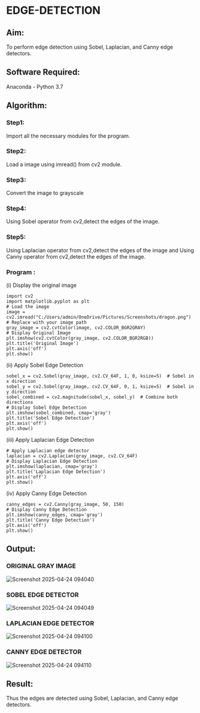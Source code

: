 # EDGE-DETECTION
## Aim:
To perform edge detection using Sobel, Laplacian, and Canny edge detectors.

## Software Required:
Anaconda - Python 3.7

## Algorithm:
### Step1:
Import all the necessary modules for the program.

### Step2:
Load a image using imread() from cv2 module.

### Step3:
Convert the image to grayscale

### Step4:
Using Sobel operator from cv2,detect the edges of the image.

### Step5:

Using Laplacian operator from cv2,detect the edges of the image and Using Canny operator from cv2,detect the edges of the image.

### Program : 
(i) Display the original image
```
import cv2
import matplotlib.pyplot as plt
# Load the image
image = cv2.imread("C:/Users/admin/OneDrive/Pictures/Screenshots/dragon.png")  # Replace with your image path
gray_image = cv2.cvtColor(image, cv2.COLOR_BGR2GRAY)
# Display Original Image
plt.imshow(cv2.cvtColor(gray_image, cv2.COLOR_BGR2RGB))
plt.title('Original Image')
plt.axis('off')
plt.show()
```
(ii) Apply Sobel Edge Detection
```
sobel_x = cv2.Sobel(gray_image, cv2.CV_64F, 1, 0, ksize=5)  # Sobel in x direction
sobel_y = cv2.Sobel(gray_image, cv2.CV_64F, 0, 1, ksize=5)  # Sobel in y direction
sobel_combined = cv2.magnitude(sobel_x, sobel_y)  # Combine both directions
# Display Sobel Edge Detection
plt.imshow(sobel_combined, cmap='gray')
plt.title('Sobel Edge Detection')
plt.axis('off')
plt.show()
```
(iii) Apply Laplacian Edge Detection
```
# Apply Laplacian edge detector
laplacian = cv2.Laplacian(gray_image, cv2.CV_64F)
# Display Laplacian Edge Detection
plt.imshow(laplacian, cmap='gray')
plt.title('Laplacian Edge Detection')
plt.axis('off')
plt.show()
```
(iv) Apply Canny Edge Detection
```
canny_edges = cv2.Canny(gray_image, 50, 150)
# Display Canny Edge Detection
plt.imshow(canny_edges, cmap='gray')
plt.title('Canny Edge Detection')
plt.axis('off')
plt.show()
```
## Output:
### ORIGINAL GRAY IMAGE
![Screenshot 2025-04-24 094040](https://github.com/user-attachments/assets/a92b3c79-ea62-4326-94f8-aa9da889bf45)

### SOBEL EDGE DETECTOR

![Screenshot 2025-04-24 094049](https://github.com/user-attachments/assets/8a0df894-7e50-4553-82f9-9c75bade79b5)


### LAPLACIAN EDGE DETECTOR

![Screenshot 2025-04-24 094100](https://github.com/user-attachments/assets/db73d3c8-e15b-45a4-8db7-d1b937832a2f)


### CANNY EDGE DETECTOR

![Screenshot 2025-04-24 094110](https://github.com/user-attachments/assets/358211b2-b0d0-4093-addb-02961caf340c)

## Result:
Thus the edges are detected using Sobel, Laplacian, and Canny edge detectors.

